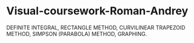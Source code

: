 # Visual-coursework-Roman-Andrey
DEFINITE INTEGRAL, RECTANGLE METHOD, CURVILINEAR TRAPEZOID METHOD, SIMPSON (PARABOLA) METHOD, GRAPHING.
